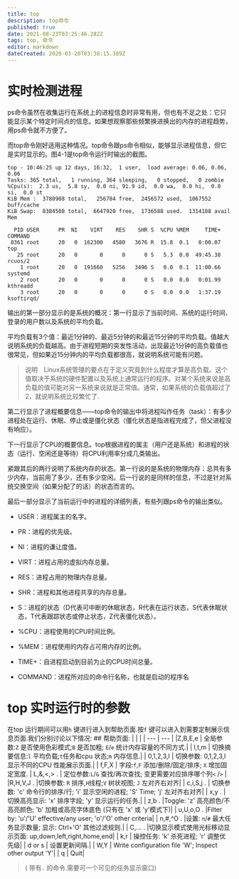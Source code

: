 ```yaml
---
title: top
description: top命令
published: true
date: 2021-08-23T03:25:46.282Z
tags: top, 命令
editor: markdown
dateCreated: 2020-03-20T03:38:15.389Z
---
```


# 实时检测进程
ps命令虽然在收集运行在系统上的进程信息时非常有用，但也有不足之处：它只能显示某个特定时间点的信息。如果想观察那些频繁换进换出的内存的进程趋势，用ps命令就不方便了。

而top命令刚好适用这种情况。top命令跟ps命令相似，能够显示进程信息，但它是实时显示的。图4-1是top命令运行时输出的截图。
```
top - 10:46:25 up 12 days, 16:32,  1 user,  load average: 0.06, 0.06, 0.06
Tasks: 365 total,   1 running, 364 sleeping,   0 stopped,   0 zombie
%Cpu(s):  2.3 us,  5.8 sy,  0.0 ni, 91.9 id,  0.0 wa,  0.0 hi,  0.0 si,  0.0 st
KiB Mem :  3780908 total,   256784 free,  2456572 used,  1067552 buff/cache
KiB Swap:  8384508 total,  6647920 free,  1736588 used.  1314188 avail Mem 

  PID USER      PR  NI    VIRT    RES    SHR S  %CPU %MEM     TIME+ COMMAND                                                                                                            
 8361 root      20   0  162300   4580   3676 R  15.8  0.1   0:00.07 top                                                                                                                
   25 root      20   0       0      0      0 S   5.3  0.0  49:45.38 rcuos/2                                                                                                            
    1 root      20   0  191660   5256   3496 S   0.0  0.1  11:00.66 systemd                                                                                                            
    2 root      20   0       0      0      0 S   0.0  0.0   0:01.99 kthreadd                                                                                                           
    3 root      20   0       0      0      0 S   0.0  0.0   1:37.19 ksoftirqd/
```

输出的第一部分显示的是系统的概况：第一行显示了当前时间、系统的运行时间、登录的用户数以及系统的平均负载。

平均负载有3个值：最近1分钟的、最近5分钟的和最近15分钟的平均负载。值越大说明系统的负载越高。由于进程短期的突发性活动，出现最近1分钟的高负载值也很常见，但如果近15分钟内的平均负载都很高，就说明系统可能有问题。

> 说明　Linux系统管理的要点在于定义究竟到什么程度才算是高负载。这个值取决于系统的硬件配置以及系统上通常运行的程序。对某个系统来说是高负载的值可能对另一系统来说就是正常值。通常，如果系统的负载值超过了2，就说明系统比较繁忙了.

第二行显示了进程概要信息——top命令的输出中将进程叫作任务（task）：有多少进程处在运行、休眠、停止或是僵化状态（僵化状态是指进程完成了，但父进程没有响应）。

下一行显示了CPU的概要信息。top根据进程的属主（用户还是系统）和进程的状态（运行、空闲还是等待）将CPU利用率分成几类输出。

紧跟其后的两行说明了系统内存的状态。第一行说的是系统的物理内存：总共有多少内存，当前用了多少，还有多少空闲。后一行说的是同样的信息，不过是针对系统交换空间（如果分配了的话）的状态而言的。

最后一部分显示了当前运行中的进程的详细列表，有些列跟ps命令的输出类似。

- USER：进程属主的名字。

- PR：进程的优先级。

- NI：进程的谦让度值。

- VIRT：进程占用的虚拟内存总量。

- RES：进程占用的物理内存总量。

- SHR：进程和其他进程共享的内存总量。

- S：进程的状态（D代表可中断的休眠状态，R代表在运行状态，S代表休眠状态，T代表跟踪状态或停止状态，Z代表僵化状态）。

- %CPU：进程使用的CPU时间比例。

- %MEM：进程使用的内存占可用内存的比例。

- TIME+：自进程启动到目前为止的CPU时间总量。

- COMMAND：进程所对应的命令行名称，也就是启动的程序名

# top 实时运行时的参数
 在top  运行期间可以用`h` 键进行进入到帮助页面.按`f` 键可以进入到需要定制展示信息页面.我们分别讨论以下情况:
 	 ## 帮助页面:
   |            |                                 |
   | ---        | ---                             |
   |Z,B,E,e   | 全局参数:`Z` 是否使用色彩模式;`B` 是否加粗; `E`/`e` 统计内存容量的不同方式.|
  | l,t,m    | 切换摘要信息:`l` 平均负载;`t`任务和cpu 状态;`m` 内存信息.|
  | 0,1,2,3,I | 切换参数: 0,1,2,3,I 显示不同的CPU 性能展示页面.|
  | f,F,X     | 字段:`f`,`F` 添加/删除/固定/排序; `X` 增加固定宽度.
  | L,&,<,> . | 定位参数:`L`/`&` 查找/再次查找; 变更需要对应排序哪个列`<` /`>` |
  |R,H,V,J . |切换参数: `R` 排序,`H`线程;`V` 树状视图; `J`  左对齐右对齐|
  | c,i,S,j . | 切换参数: 'c' 命令行的排序/行; 'i' 显示空闲的进程; 'S' Time; 'j' 左对齐右对齐|
  | x,y     . |切换高亮显示: 'x' 排序字段; 'y' 显示运行的任务.|
  | z,b     . |Toggle: 'z' 高亮颜色/不高亮颜色; 'b' 加粗或高亮字体底色 (只有在 'x' 或 'y'模式下)|
  | u,U,o,O . |Filter by: 'u'/'U' effective/any user; 'o'/'O' other criteria|
  | n,#,^O  . |设置: `n`/`#` 最大任务显示数量; 显示: Ctrl+'O' 其他过滤规则.|
  | C,...   . |切换显示模式使用光标移动显示页面: up,down,left,right,home,end|
  | k,r       | 操控任务: 'k' 杀死进程; 'r' 调整优先级|
  | d or s    | 设置更新间隔.|
  | W,Y       | Write configuration file 'W'; Inspect other output 'Y'|
  | q         | Quit|
     
>( 带有`.` 的命令.需要可一个可见的任务显示窗口) 

   